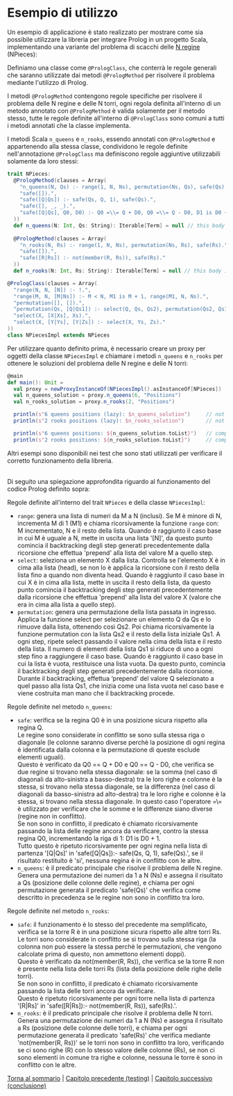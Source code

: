 # Esempio di utilizzo

Un esempio di applicazione è stato realizzato per mostrare come sia possibile utilizzare la libreria per integrare 
Prolog in un progetto Scala, implementando una variante del problema di scacchi delle [N regine](https://en.wikipedia.org/wiki/Eight_queens_puzzle) (NPieces):

Definiamo una classe come `@PrologClass`, che conterrà le regole generali che saranno utilizzate dai metodi 
`@PrologMethod` per risolvere il problema mediante l'utilizzo di Prolog.

I metodi `@PrologMethod` contengono regole specifiche per risolvere il problema delle N regine e delle N torri,
ogni regola definita all'interno di un metodo annotato con `@PrologMethod` è valida solamente per il metodo stesso, tutte
le regole definite all'interno di `@PrologClass` sono comuni a tutti i metodi annotati che la classe implementa.

I metodi Scala `n_queens` e `n_rooks`, essendo annotati con `@PrologMethod` e appartenendo alla stessa classe, condividono
le regole definite nell'annotazione `@PrologClass` ma definiscono regole aggiuntive utilizzabili solamente da loro stessi:

``` scala
trait NPieces:
  @PrologMethod(clauses = Array(
    "n_queens(N, Qs) :- range(1, N, Ns), permutation(Ns, Qs), safe(Qs).",
    "safe([]).",
    "safe([Q|Qs]) :- safe(Qs, Q, 1), safe(Qs).",
    "safe([], _, _).",
    "safe([Q|Qs], Q0, D0) :- Q0 =\\= Q + D0, Q0 =\\= Q - D0, D1 is D0 + 1, safe(Qs, Q0, D1)."
  ))
  def n_queens(N: Int, Qs: String): Iterable[Term] = null // this body is never executed
  
  @PrologMethod(clauses = Array(
    "n_rooks(N, Rs) :- range(1, N, Ns), permutation(Ns, Rs), safe(Rs).",
    "safe([]).",
    "safe([R|Rs]) :- not(member(R, Rs)), safe(Rs)."
  ))
  def n_rooks(N: Int, Rs: String): Iterable[Term] = null // this body is never executed

@PrologClass(clauses = Array(
  "range(N, N, [N]) :- !.",
  "range(M, N, [M|Ns]) :- M < N, M1 is M + 1, range(M1, N, Ns).",
  "permutation([], []).",
  "permutation(Qs, [Q|Qs1]) :- select(Q, Qs, Qs2), permutation(Qs2, Qs1).",
  "select(X, [X|Xs], Xs).",
  "select(X, [Y|Ys], [Y|Zs]) :- select(X, Ys, Zs)."
))
class NPiecesImpl extends NPieces
```

Per utilizzare quanto definito prima, è necessario creare un proxy per oggetti della classe `NPiecesImpl` e chiamare
i metodi `n_queens` e `n_rooks` per ottenere le soluzioni del problema delle N regine e delle N torri:

``` scala
@main
def main(): Unit =
  val proxy = newProxyInstanceOf(NPiecesImpl().asInstanceOf[NPieces])
  val n_queens_solution = proxy.n_queens(6, "Positions")
  val n_rooks_solution = proxy.n_rooks(2, "Positions")

  println(s"6 queens positions (lazy): $n_queens_solution")     // not computed (lazy)
  println(s"2 rooks positions (lazy): $n_rooks_solution")       // not computed (lazy)

  println(s"6 queens positions: ${n_queens_solution.toList}")   // computed: List([2,4,6,1,3,5], [3,6,2,5,1,4], [4,1,5,2,6,3], [5,3,1,6,4,2])
  println(s"2 rooks positions: ${n_rooks_solution.toList}")     // computed: List([1, 2], [2, 1])
```

Altri esempi sono disponibili nei test che sono stati utilizzati per verificare il corretto funzionamento della libreria.

\
Di seguito una spiegazione approfondita riguardo al funzionamento del codice Prolog definito sopra:

Regole definite all'interno del trait `NPieces` e della classe `NPiecesImpl`:
- `range`: genera una lista di numeri da M a N (inclusi). 
  Se M è minore di N, incrementa M di 1 (M1) e chiama ricorsivamente la funzione `range` con: M incrementato, N e il 
  resto della lista.
  Quando è raggiunto il caso base in cui M è uguale a N, mette in uscita una lista '[N]', da questo punto comincia 
  il backtracking degli step generati precedentemente dalla ricorsione che effettua 'prepend' alla lista del valore M a 
  quello step.
- `select`: seleziona un elemento X dalla lista.
  Controlla se l'elemento X è in cima alla lista (head), se non lo è applica la ricorsione con il resto della lista
  fino a quando non diventa head.
  Quando è raggiunto il caso base in cui X è in cima alla lista, mette in uscita il resto della lista, da questo punto
  comincia il backtracking degli step generati precedentemente dalla ricorsione che effettua 'prepend' alla lista del
  valore X (valore che era in cima alla lista a quello step).
- `permutation`: genera una permutazione della lista passata in ingresso. Applica la funzione select per selezionare un 
  elemento Q da Qs e lo rimuove dalla lista, ottenendo così Qs2. Poi chiama ricorsivamente la funzione permutation con 
  la lista Qs2 e il resto della lista iniziale Qs1. A ogni step, ripete select passando il valore nella cima della lista 
  e il resto della lista. Il numero di elementi della lista Qs1 si riduce di uno a ogni step fino a raggiungere il caso
  base. Quando è raggiunto il caso base in cui la lista è vuota, restituisce una lista vuota. Da questo punto, comincia
  il backtracking degli step generati precedentemente dalla ricorsione. Durante il backtracking, effettua ‘prepend’ del
  valore Q selezionato a quel passo alla lista Qs1, che inizia come una lista vuota nel caso base e viene costruita man
  mano che il backtracking procede.

Regole definite nel metodo `n_queens`:
- `safe`: verifica se la regina Q0 è in una posizione sicura rispetto alla regina Q.\
  Le regine sono considerate in conflitto se sono sulla stessa riga o diagonale (le colonne saranno diverse perchè la
  posizione di ogni regina è identificata dalla colonna e la permutazione di queste esclude elementi uguali).\
  Questo è verificato da Q0 =\= Q + D0 e Q0 =\= Q - D0, che verifica se due regine si trovano nella stessa diagonale: se
  la somma (nel caso di diagonali da alto-sinistra a basso-destra) tra le loro righe e colonne è la stessa, si trovano 
  nella stessa diagonale, se la differenza (nel caso di diagonali da basso-sinistra ad alto-destra) tra le loro righe e
  colonne è la stessa, si trovano nella stessa diagonale. In questo caso l'operatore =\\= è utilizzato per verificare che
  le somme e le differenze siano diverse (regine non in conflitto).\
  Se non sono in conflitto, il predicato è chiamato ricorsivamente passando la lista delle regine ancora da verificare,
  contro la stessa regina Q0, incrementando la riga di 1: D1 is D0 + 1.\
  Tutto questo è ripetuto ricorsivamente per ogni regina nella lista di partenza '[Q|Qs]' in 
  'safe([Q|Qs]):- safe(Qs, Q, 1), safe(Qs).', se il risultato restituito è 'si', nessuna regina è in conflitto con le 
  altre.
- `n_queens`: è il predicato principale che risolve il problema delle N regine. Genera una permutazione dei numeri da 1
  a N (Ns) e assegna il risultato a Qs (posizione delle colonne delle regine), e chiama per ogni permutazione generata
  il predicato 'safe(Qs)' che verifica come descritto in precedenza se le regine non sono in conflitto tra loro.

Regole definite nel metodo `n_rooks`:
- `safe`: il funzionamento è lo stesso del precedente ma semplificato, verifica se la torre R è in una posizione sicura
  rispetto alle altre torri Rs.\
  Le torri sono considerate in conflitto se si trovano sulla stessa riga (la colonna non può essere la stessa perchè
  le permutazioni, che vengono calcolate prima di questo, non ammettono elementi doppi).\
  Questo è verificato da not(member(R, Rs)), che verifica se la torre R non è presente nella lista delle torri Rs (lista
  della posizione delle righe delle torri).\
  Se non sono in conflitto, il predicato è chiamato ricorsivamente passando la lista delle torri ancora da verificare.\
  Questo è ripetuto ricorsivamente per ogni torre nella lista di partenza '[R|Rs]' in 'safe([R|Rs]):- not(member(R, Rs)), safe(Rs).'.
- `n_rooks`: è il predicato principale che risolve il problema delle N torri. Genera una permutazione dei numeri da 1
  a N (Ns) e assegna il risultato a Rs (posizione delle colonne delle torri), e chiama per ogni permutazione generata
  il predicato 'safe(Rs)' che verifica mediante 'not(member(R, Rs))' se le torri non sono in conflitto tra loro, 
  verificando se ci sono righe (R) con lo stesso valore delle colonne (Rs), se non ci sono elementi in comune tra righe
  e colonne, nessuna le torre è sono in conflitto con le altre.

[Torna al sommario](../index.md) |
[Capitolo precedente (testing)](../6-testing/index.md) |
[Capitolo successivo (conclusione)](../8-conclusion/index.md)
